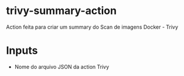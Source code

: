 # trivy-summary-action
Action feita para criar um summary do Scan de imagens Docker - Trivy

# Inputs
- Nome do arquivo JSON da action Trivy